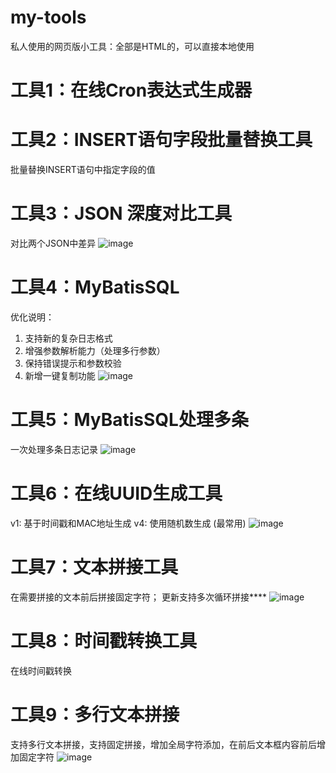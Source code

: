 # my-tools
私人使用的网页版小工具：全部是HTML的，可以直接本地使用
 # 工具1：在线Cron表达式生成器
 
 # 工具2：INSERT语句字段批量替换工具
 批量替换INSERT语句中指定字段的值
 # 工具3：JSON 深度对比工具
 对比两个JSON中差异
 ![image](https://github.com/user-attachments/assets/b9340e4d-ef47-48e4-b52e-25a265480c61)

 # 工具4：MyBatisSQL 
 优化说明：
1. 支持新的复杂日志格式
2. 增强参数解析能力（处理多行参数）
3. 保持错误提示和参数校验
4. 新增一键复制功能
![image](https://github.com/user-attachments/assets/e385069d-928d-480b-9954-096d9e49f5bd)

# 工具5：MyBatisSQL处理多条 
一次处理多条日志记录
![image](https://github.com/user-attachments/assets/c8d13112-b7f8-43c5-af22-b0ebf37f8075)

# 工具6：在线UUID生成工具 
v1: 基于时间戳和MAC地址生成
v4: 使用随机数生成 (最常用)
![image](https://github.com/user-attachments/assets/1b4017c4-38ae-4548-a01d-e44848336403)

# 工具7：文本拼接工具 
在需要拼接的文本前后拼接固定字符；
更新支持多次循环拼接****
![image](https://github.com/user-attachments/assets/b5dd94fc-5190-45f8-8712-34810b4fc309)


# 工具8：时间戳转换工具 
在线时间戳转换

# 工具9：多行文本拼接 
支持多行文本拼接，支持固定拼接，增加全局字符添加，在前后文本框内容前后增加固定字符
![image](https://github.com/user-attachments/assets/48836fe0-8919-4efc-9e97-64413c3d525d)

